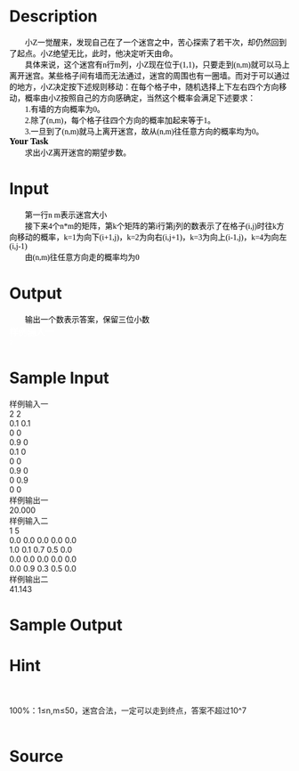 
# Description

<div class="content"><p class="p0" style="margin-top: 0pt; margin-bottom: 0pt; text-indent: 21pt; text-align: left"><span style="font-weight: normal; font-size: 10.5pt; color: rgb(0,0,0); font-family: &#39;宋体&#39;; mso-spacerun: &#39;yes&#39;">小Z一觉醒来，发现自己在了一个迷宫之中，苦心探索了若干次，却仍然回到了起点。小Z绝望无比，此时，他决定听天由命。</span><span style="font-weight: normal; font-size: 10.5pt; color: rgb(255,255,255); font-family: &#39;Times New Roman&#39;; mso-spacerun: &#39;yes&#39;"><o:p></o:p></span></p>
<p class="p0" style="margin-top: 0pt; margin-bottom: 0pt; text-indent: 21pt; text-align: left"><span style="font-weight: normal; font-size: 10.5pt; color: rgb(0,0,0); font-family: &#39;宋体&#39;; mso-spacerun: &#39;yes&#39;">具体来说，这个迷宫有n行m列，小Z现在位于(1,1)，只要走到(n,m)就可以马上离开迷宫。某些格子间有墙而无法通过，迷宫的周围也有一圈墙。而对于可以通过的地方，小Z决定按下述规则移动：在每个格子中，随机选择上下左右四个方向移动，概率由小Z按照自己的方向感确定，当然这个概率会满足下述要求：</span><span style="font-weight: normal; font-size: 10.5pt; color: rgb(255,255,255); font-family: &#39;Times New Roman&#39;; mso-spacerun: &#39;yes&#39;"><o:p></o:p></span></p>
<p class="p0" style="margin-top: 0pt; margin-bottom: 0pt; margin-left: 39pt; text-indent: -18pt; text-align: left"><span style="font-weight: normal; font-size: 10.5pt; color: rgb(0,0,0); font-family: &#39;宋体&#39;; mso-spacerun: &#39;yes&#39;">1.</span><span style="font-weight: normal; font-size: 10.5pt; color: rgb(0,0,0); font-family: &#39;宋体&#39;; mso-spacerun: &#39;yes&#39;">有墙的方向概率为0。</span><span style="font-weight: normal; font-size: 10.5pt; color: rgb(255,255,255); font-family: &#39;Times New Roman&#39;; mso-spacerun: &#39;yes&#39;"><o:p></o:p></span></p>
<p class="p0" style="margin-top: 0pt; margin-bottom: 0pt; margin-left: 39pt; text-indent: -18pt; text-align: left"><span style="font-weight: normal; font-size: 10.5pt; color: rgb(0,0,0); font-family: &#39;宋体&#39;; mso-spacerun: &#39;yes&#39;">2.</span><span style="font-weight: normal; font-size: 10.5pt; color: rgb(0,0,0); font-family: &#39;宋体&#39;; mso-spacerun: &#39;yes&#39;">除了(n,m)，每个格子往四个方向的概率加起来等于1。</span><span style="font-weight: normal; font-size: 10.5pt; color: rgb(255,255,255); font-family: &#39;Times New Roman&#39;; mso-spacerun: &#39;yes&#39;"><o:p></o:p></span></p>
<p class="p0" style="margin-top: 0pt; margin-bottom: 0pt; margin-left: 39pt; text-indent: -18pt; text-align: left"><span style="font-weight: normal; font-size: 10.5pt; color: rgb(0,0,0); font-family: &#39;宋体&#39;; mso-spacerun: &#39;yes&#39;">3.</span><span style="font-weight: normal; font-size: 10.5pt; color: rgb(0,0,0); font-family: &#39;宋体&#39;; mso-spacerun: &#39;yes&#39;">一旦到了(n,m)就马上离开迷宫，故从(n,m)往任意方向的概率均为0。</span><span style="font-weight: normal; font-size: 10.5pt; color: rgb(255,255,255); font-family: &#39;Times New Roman&#39;; mso-spacerun: &#39;yes&#39;"><o:p></o:p></span></p>
<p class="p0" style="margin-top: 0pt; margin-bottom: 0pt; text-align: left"><span style="font-weight: bold; font-size: 12pt; color: rgb(0,0,0); font-family: &#39;宋体&#39;; mso-spacerun: &#39;yes&#39;">Your Task</span><span style="font-weight: normal; font-size: 10.5pt; color: rgb(255,255,255); font-family: &#39;Times New Roman&#39;; mso-spacerun: &#39;yes&#39;"><o:p></o:p></span></p>
<p class="p0" style="margin-top: 0pt; margin-bottom: 0pt; text-indent: 21pt; text-align: left"><span style="font-weight: normal; font-size: 10.5pt; color: rgb(0,0,0); font-family: &#39;宋体&#39;; mso-spacerun: &#39;yes&#39;">求出小Z离开迷宫的期望步数。</span><span style="font-weight: normal; font-size: 10.5pt; color: rgb(255,255,255); font-family: &#39;Times New Roman&#39;; mso-spacerun: &#39;yes&#39;"><o:p></o:p></span></p>
<p class="p0" style="margin-top: 0pt; margin-bottom: 0pt; text-indent: 21pt; text-align: left"><span style="font-weight: normal; font-size: 10.5pt; color: rgb(0,0,0); font-family: &#39;Cambria Math&#39;; mso-spacerun: &#39;yes&#39;"><o:p></o:p></span></p>
<!--EndFragment--></div>

# Input

<div class="content"><p class="p0" style="margin-top: 0pt; margin-bottom: 0pt; text-indent: 21pt; text-align: left"><span style="font-weight: normal; font-size: 10.5pt; color: rgb(0,0,0); font-family: &#39;宋体&#39;; mso-spacerun: &#39;yes&#39;">第一行n m表示迷宫大小</span><span style="font-weight: normal; font-size: 10.5pt; color: rgb(255,255,255); font-family: &#39;Times New Roman&#39;; mso-spacerun: &#39;yes&#39;"><o:p></o:p></span></p>
<p class="p0" style="margin-top: 0pt; margin-bottom: 0pt; text-indent: 21pt; text-align: left"><span style="font-weight: normal; font-size: 10.5pt; color: rgb(0,0,0); font-family: &#39;宋体&#39;; mso-spacerun: &#39;yes&#39;">接下来4个n*m的矩阵，第k个矩阵的第i行第j列的数表示了在格子(i,j)时往k方向移动的概率，k=1为向下(i+1,j)，k=2为向右(i,j+1)，k=3为向上(i-1,j)，k=4为向左(i,j-1)</span><span style="font-weight: normal; font-size: 10.5pt; color: rgb(255,255,255); font-family: &#39;Times New Roman&#39;; mso-spacerun: &#39;yes&#39;"><o:p></o:p></span></p>
<p class="p0" style="margin-top: 0pt; margin-bottom: 0pt; text-indent: 21pt; text-align: left"><span style="font-weight: normal; font-size: 10.5pt; color: rgb(0,0,0); font-family: &#39;宋体&#39;; mso-spacerun: &#39;yes&#39;">由(n,m)往任意方向走的概率均为0</span><span style="font-weight: normal; font-size: 10.5pt; color: rgb(255,255,255); font-family: &#39;Times New Roman&#39;; mso-spacerun: &#39;yes&#39;"><o:p></o:p></span></p>
<p class="p0" style="margin-top: 0pt; margin-bottom: 0pt; text-indent: 21pt; text-align: left"><span style="font-weight: normal; font-size: 10.5pt; color: rgb(0,0,0); font-family: &#39;Cambria Math&#39;; mso-spacerun: &#39;yes&#39;"><o:p></o:p></span></p></div>

# Output

<div class="content"><p class="p0" style="margin-top: 0pt; margin-bottom: 0pt; text-indent: 21pt; text-align: left"><span style="font-weight: normal; font-size: 10.5pt; color: rgb(0,0,0); font-family: &#39;宋体&#39;; mso-spacerun: &#39;yes&#39;">输出一个数表示答案，保留三位小数</span><span style="font-weight: normal; font-size: 10.5pt; color: rgb(255,255,255); font-family: &#39;Times New Roman&#39;; mso-spacerun: &#39;yes&#39;"><o:p></o:p></span></p>
<p class="p0" style="margin-top: 0pt; margin-bottom: 0pt; text-align: justify"><span style="font-weight: bold; font-size: 12pt; color: rgb(255,255,255); font-family: &#39;幼圆&#39;; mso-spacerun: &#39;yes&#39;">样例输入一</span><span style="font-weight: normal; font-size: 10.5pt; color: rgb(255,255,255); font-family: &#39;Times New Roman&#39;; mso-spacerun: &#39;yes&#39;"><o:p></o:p></span></p>
<p class="p0" style="margin-top: 0pt; margin-bottom: 0pt"><span style="font-weight: normal; font-size: 10pt; color: rgb(255,255,255); font-family: &#39;宋体&#39;; mso-spacerun: &#39;yes&#39;">2 </span></p>
<p class="p0" style="margin-top: 0pt; margin-bottom: 0pt"><span style="font-weight: normal; font-size: 10.5pt; color: rgb(0,0,0); font-family: &#39;Cambria Math&#39;; mso-spacerun: &#39;yes&#39;"><o:p></o:p></span></p></div>

# Sample Input

<div class="content"><span class="sampledata">样例输入一<br/>
	2 2<br/>
	0.1 0.1<br/>
	0 0<br/>
	0.9 0<br/>
	0.1 0<br/>
	0 0<br/>
	0.9 0<br/>
	0 0.9<br/>
	0 0<br/>
样例输出一<br/>
	20.000<br/>
样例输入二<br/>
	1 5<br/>
	0.0 0.0 0.0 0.0 0.0<br/>
	1.0 0.1 0.7 0.5 0.0<br/>
	0.0 0.0 0.0 0.0 0.0<br/>
	0.0 0.9 0.3 0.5 0.0<br/>
样例输出二<br/>
	41.143</span></div>

# Sample Output

<div class="content"><span class="sampledata"></span></div>

# Hint

<div class="content"><p></p><p><br/><br/>
100%：1≤n,m≤50，迷宫合法，一定可以走到终点，答案不超过10^7<br/><br/>
</p><p></p></div>

# Source

<div class="content"><p><a href="problemset.php?search="></a></p></div>

